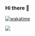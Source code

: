 ### Hi there 👋

<!--
**JasmineElm/JasmineElm** is a ✨ _special_ ✨ repository because its `README.md` (this file) appears on your GitHub profile.

Here are some ideas to get you started:

- 🔭 I’m currently working on ...
- 🌱 I’m currently learning ...
- 👯 I’m looking to collaborate on ...
- 🤔 I’m looking for help with ...
- 💬 Ask me about ...
- 📫 How to reach me: ...
- 😄 Pronouns: ...
- ⚡ Fun fact: ...
-->

[![wakatime](https://wakatime.com/badge/user/36bf122f-6a28-4b99-a221-4ae75be36620.svg)](https://wakatime.com/@36bf122f-6a28-4b99-a221-4ae75be36620)

<a rel="me"  href="https://home.social/@JamesLemin">
  <img src="https://user-images.githubusercontent.com/6927127/202556148-6dc6533e-1434-44fc-8861-df47a51eb486.png">
</a> 

